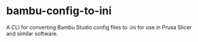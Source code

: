 # bambu-config-to-ini
A CLI for converting Bambu Studio config files to .ini for use in Prusa Slicer and similar software.
